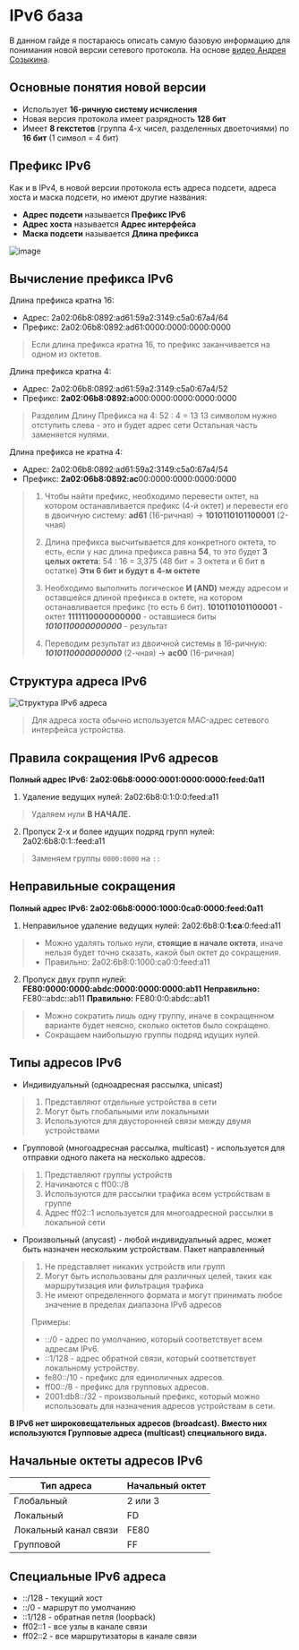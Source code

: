 # IPv6 база
В данном гайде я постараюсь описать самую базовую информацию для понимания новой версии сетевого протокола.
На основе [видео Андрея Созыкина](https://youtu.be/KRAKAAJTxTg?si=LYOrMsXfDsoCqg-s).
## Основные понятия новой версии
 - Использует **16-ричную систему исчисления**
 - Новая версия протокола имеет разрядность **128 бит**
 - Имеет **8 гекстетов** (группа 4-х чисел, разделенных двоеточиями) по **16 бит** (1 символ = 4 бит)

## Префикс IPv6
Как и в IPv4, в новой версии протокола есть адреса подсети, адреса хоста и маска подсети, но имеют другие названия:

 - **Адрес подсети** называется **Префикс IPv6** 
 - **Адрес хоста** называется **Адрес интерфейса**
 - **Маска подсети** называется **Длина префикса**
 
![image](https://i.imgur.com/dcY1r47.png)

## Вычисление префикса IPv6
Длина префикса кратна 16:
 - Адрес: 2a02:06b8:0892:ad61:59a2:3149:c5a0:67a4/64
 - Префикс: 2a02:06b8:0892:ad61:0000:0000:0000:0000 
> Если длина префикса кратна 16, то префикс заканчивается на одном из октетов.

Длина префикса кратна 4:
 - Адрес: 2a02:06b8:0892:ad61:59a2:3149:c5a0:67a4/52
 - Префикс: **2a02:06b8:0892:a**000:0000:0000:0000:0000

> Разделим Длину Префикса на 4:
> 52 : 4 = 13
> 13 символом нужно отступить слева - это и будет адрес сети
> Остальная часть заменяется нулями.

Длина префикса не кратна 4:
 - Адрес: 2a02:06b8:0892:ad61:59a2:3149:c5a0:67a4/54
 - Префикс: **2a02:06b8:0892:ac**00:0000:0000:0000:0000
 
> 1. Чтобы найти префикс, необходимо перевести октет, на котором останавливается префикс (4-й октет) и перевести его в двоичную систему:
> **ad61** (16-ричная) -> **1010110101100001** (2-чная)
> 
> 2. Длина префикса высчитывается для конкретного октета, то есть, если у нас длина префикса равна **54**, то это будет **3 целых октета**:
> 54 : 16 = 3,375 (48 бит = 3 октета и 6 бит в остатке) 
> **Эти 6 бит и будут в 4-м октете**
>
>3. Необходимо выполнить логическое **И (AND)** между адресом и оставшейся длиной префикса в октете, на котором останавливается префикс (то есть 6 бит). 
> **1010110101100001** - октет
> **1111110000000000** - оставшиеся биты
> ***1010110000000000*** - результат
>4. Переводим результат из двоичной системы в 16-ричную:
> ***1010110000000000*** (2-чная) -> **ac00** (16-ричная)

## Структура адреса IPv6

![Структура IPv6 адреса](https://i.imgur.com/zMrtsnM.png)

> Для адреса хоста обычно используется MAC-адрес сетевого интерфейса устройства.

## Правила сокращения IPv6 адресов
**Полный адрес IPv6: 
2a02:06b8:0000:0001:0000:0000:feed:0a11** 

 1. Удаление ведущих нулей:
	 2a02:6b8:0:1:0:0:feed:a11
> Удаляем нули **В НАЧАЛЕ.**
2. Пропуск 2-х и более идущих подряд групп нулей:
	2a02:6b8:0:1::feed:a11
> Заменяем группы `0000:0000` на `::`

## Неправильные сокращения
**Полный адрес IPv6: 
2a02:06b8:0000:1000:0ca0:0000:feed:0a11** 
 1. Неправильное удаление ведущих нулей:
	 2a02:6b8:0:**1:ca**:0:feed:a11

> - Можно удалять только нули, **стоящие в начале октета**, иначе нельзя будет точно сказать, какой был октет до сокращения.
> - Правильно: 2a02:6b8:0:1000:ca0:0:feed:a11
2. Пропуск двух групп нулей:
	**FE80:0000:0000:abdc:0000:0000:0000:ab11**
	**Неправильно:** FE80::abdc::ab11
	**Правильно:** FE80:0:0:abdc::ab11
> 
>- Можно сократить лишь одну группу, иначе в сокращенном варианте будет неясно, сколько октетов было сокращено.
>- Сокращаем наибольшую группы подряд идущих нулей.

	
## Типы адресов IPv6

 - Индивидуальный (одноадресная рассылка, unicast)
 

> 1. Представляют отдельные устройства в сети
> 2. Могут быть глобальными или локальными
> 3. Используются для двусторонней связи между двумя устройствами

 - Групповой (многоадресная рассылка, multicast) - используется для отправки одного пакета на несколько адресов.
 

> 1. Представляют группы устройств
> 2. Начинаются с ff00::/8
> 3. Используются для рассылки трафика всем устройствам в группе
> 4. Адрес ff02::1 используется для многоадресной рассылки в локальной сети

 - Произвольный (anycast) - любой индивидуальный адрес, может быть назначен нескольким устройствам. Пакет направленный

> 1. Не представляет никаких устройств или групп
> 2. Могут быть использованы для различных целей, таких как маршрутизация или фильтрация трафика
> 3. Не имеют определенного формата и могут принимать любое значение в пределах диапазона IPv6 адресов
>
>Примеры:
> - ::/0 - адрес по умолчанию, который соответствует всем адресам IPv6.
>- ::1/128 - адрес обратной связи, который соответствует локальному устройству.
>- fe80::/10 - префикс для единоличных адресов.
>- ff00::/8 - префикс для групповых адресов.
>- 2001:db8::/32 - произвольный префикс, который можно использовать для назначения адресов устройствам в сети.

**В IPv6 нет широковещательных адресов (broadcast). Вместо них используются Групповые адреса (multicast) специального вида.**

## Начальные октеты адресов IPv6
| Тип адреса | Начальный октет | 
|--|--|
| Глобальный | 2 или 3 |
| Локальный | FD |
|Локальный канал связи| FE80|
| Групповой | FF |

## Специальные IPv6 адреса

 - ::/128 - текущий хост 
 - ::/0 - маршрут по умолчанию
 - ::1/128 - обратная петля (loopback)
 - ff02::1 - все узлы в канале связи
 - ff02::2 - все маршрутизаторы в канале связи
